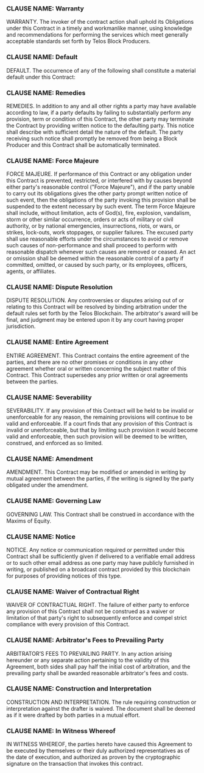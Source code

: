 ### CLAUSE NAME: Warranty
WARRANTY. The invoker of the contract action shall uphold its Obligations under this Contract in a timely and workmanlike manner, using knowledge and recommendations for performing the services which meet generally acceptable standards set forth by Telos Block Producers.

### CLAUSE NAME: Default
DEFAULT. The occurrence of any of the following shall constitute a material default under this Contract: 

### CLAUSE NAME: Remedies
REMEDIES. In addition to any and all other rights a party may have available according to law, if a party defaults by failing to substantially perform any provision, term or condition of this Contract, the other party may terminate the Contract by providing written notice to the defaulting party. This notice shall describe with sufficient detail the nature of the default. The party receiving such notice shall promptly be removed from being a Block Producer and this Contract shall be automatically terminated. 
  
### CLAUSE NAME: Force Majeure
FORCE MAJEURE. If performance of this Contract or any obligation under this Contract is prevented, restricted, or interfered with by causes beyond either party's reasonable control ("Force Majeure"), and if the party unable to carry out its obligations gives the other party prompt written notice of such event, then the obligations of the party invoking this provision shall be suspended to the extent necessary by such event. The term Force Majeure shall include, without limitation, acts of God(s), fire, explosion, vandalism, storm or other similar occurrence, orders or acts of military or civil authority, or by national emergencies, insurrections, riots, or wars, or strikes, lock-outs, work stoppages, or supplier failures. The excused party shall use reasonable efforts under the circumstances to avoid or remove such causes of non-performance and shall proceed to perform with reasonable dispatch whenever such causes are removed or ceased. An act or omission shall be deemed within the reasonable control of a party if committed, omitted, or caused by such party, or its employees, officers, agents, or affiliates. 
  
### CLAUSE NAME: Dispute Resolution
DISPUTE RESOLUTION. Any controversies or disputes arising out of or relating to this Contract will be resolved by binding arbitration under the default rules set forth by the Telos Blockchain. The arbitrator's award will be final, and judgment may be entered upon it by any court having proper jurisdiction. 
  
### CLAUSE NAME: Entire Agreement
ENTIRE AGREEMENT. This Contract contains the entire agreement of the parties, and there are no other promises or conditions in any other agreement whether oral or written concerning the subject matter of this Contract. This Contract supersedes any prior written or oral agreements between the parties. 

### CLAUSE NAME: Severability
SEVERABILITY. If any provision of this Contract will be held to be invalid or unenforceable for any reason, the remaining provisions will continue to be valid and enforceable. If a court finds that any provision of this Contract is invalid or unenforceable, but that by limiting such provision it would become valid and enforceable, then such provision will be deemed to be written, construed, and enforced as so limited. 

### CLAUSE NAME: Amendment
AMENDMENT. This Contract may be modified or amended in writing by mutual agreement between the parties, if the writing is signed by the party obligated under the amendment. 

### CLAUSE NAME: Governing Law
GOVERNING LAW. This Contract shall be construed in accordance with the Maxims of Equity. 

### CLAUSE NAME: Notice
NOTICE. Any notice or communication required or permitted under this Contract shall be sufficiently given if delivered to a verifiable email address or to such other email address as one party may have publicly furnished in writing, or published on a broadcast contract provided by this blockchain for purposes of providing notices of this type.

### CLAUSE NAME: Waiver of Contractual Right
WAIVER OF CONTRACTUAL RIGHT. The failure of either party to enforce any provision of this Contract shall not be construed as a waiver or limitation of that party's right to subsequently enforce and compel strict compliance with every provision of this Contract. 

### CLAUSE NAME: Arbitrator's Fees to Prevailing Party
ARBITRATOR’S FEES TO PREVAILING PARTY. In any action arising hereunder or any separate action pertaining to the validity of this Agreement, both sides shall pay half the initial cost of arbitration, and the prevailing party shall be awarded reasonable arbitrator's fees and costs.
  
### CLAUSE NAME: Construction and Interpretation
CONSTRUCTION AND INTERPRETATION. The rule requiring construction or interpretation against the drafter is waived. The document shall be deemed as if it were drafted by both parties in a mutual effort. 
  
### CLAUSE NAME: In Witness Whereof
IN WITNESS WHEREOF, the parties hereto have caused this Agreement to be executed by themselves or their duly authorized representatives as of the date of execution, and authorized as proven by the cryptographic signature on the transaction that invokes this contract.